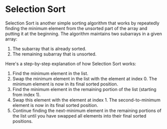 # Selection Sort

Selection Sort is another simple sorting algorithm that works by repeatedly finding the minimum element from the unsorted part of the array and putting it at the beginning. The algorithm maintains two subarrays in a given array:

1. The subarray that is already sorted.
2. The remaining subarray that is unsorted.


Here's a step-by-step explanation of how Selection Sort works:

1. Find the minimum element in the list.
2. Swap the minimum element in the list with the element at index 0. The minimum element is now in its final sorted position.
3. Find the minimum element in the remaining portion of the list (starting from index 1).
4. Swap this element with the element at index 1. The second-to-minimum element is now in its final sorted position.
5. Continue finding the next-minimum element in the remaining portions of the list until you have swapped all elements into their final sorted positions.